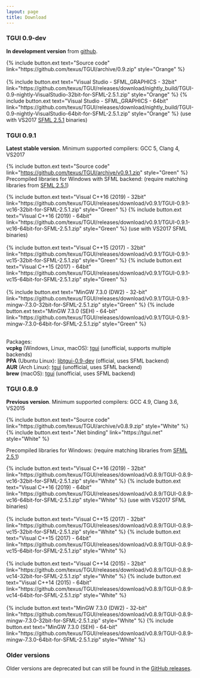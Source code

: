 ```yaml
---
layout: page
title: Download
---
```


### TGUI 0.9-dev

**In development version** from [github](https://github.com/texus/TGUI/).

<p>
  {% include button.ext text="Source code" link="https://github.com/texus/TGUI/archive/0.9.zip" style="Orange" %}<br><br>
  {% include button.ext text="Visual Studio - SFML_GRAPHICS - 32bit" link="https://github.com/texus/TGUI/releases/download/nightly_build/TGUI-0.9-nightly-VisualStudio-32bit-for-SFML-2.5.1.zip" style="Orange" %}
  {% include button.ext text="Visual Studio - SFML_GRAPHICS - 64bit" link="https://github.com/texus/TGUI/releases/download/nightly_build/TGUI-0.9-nightly-VisualStudio-64bit-for-SFML-2.5.1.zip" style="Orange" %} (use with VS2017 <a href="https://www.sfml-dev.org/download/sfml/2.5.1/">SFML 2.5.1</a> binaries)<br>
</p>

### TGUI 0.9.1
**Latest stable version**. Minimum supported compilers: GCC 5, Clang 4, VS2017

{% include button.ext text="Source code" link="https://github.com/texus/TGUI/archive/v0.9.1.zip" style="Green" %}
<br>
Precompiled libraries for Windows with SFML backend: (require matching libraries from [SFML 2.5.1](https://www.sfml-dev.org/download/sfml/2.5.1/))
<p>
  {% include button.ext text="Visual C++16 (2019) - 32bit" link="https://github.com/texus/TGUI/releases/download/v0.9.1/TGUI-0.9.1-vc16-32bit-for-SFML-2.5.1.zip" style="Green" %}
  {% include button.ext text="Visual C++16 (2019) - 64bit" link="https://github.com/texus/TGUI/releases/download/v0.9.1/TGUI-0.9.1-vc16-64bit-for-SFML-2.5.1.zip" style="Green" %} (use with VS2017 SFML binaries)<br><br>
  {% include button.ext text="Visual C++15 (2017) - 32bit" link="https://github.com/texus/TGUI/releases/download/v0.9.1/TGUI-0.9.1-vc15-32bit-for-SFML-2.5.1.zip" style="Green" %}
  {% include button.ext text="Visual C++15 (2017) - 64bit" link="https://github.com/texus/TGUI/releases/download/v0.9.1/TGUI-0.9.1-vc15-64bit-for-SFML-2.5.1.zip" style="Green" %}<br><br>
  {% include button.ext text="MinGW 7.3.0 (DW2) - 32-bit" link="https://github.com/texus/TGUI/releases/download/v0.9.1/TGUI-0.9.1-mingw-7.3.0-32bit-for-SFML-2.5.1.zip" style="Green" %}
  {% include button.ext text="MinGW 7.3.0 (SEH) - 64-bit" link="https://github.com/texus/TGUI/releases/download/v0.9.1/TGUI-0.9.1-mingw-7.3.0-64bit-for-SFML-2.5.1.zip" style="Green" %}<br><br>
</p>

Packages:  
**vcpkg** (Windows, Linux, macOS): [tgui](https://github.com/microsoft/vcpkg/tree/master/ports/tgui) (unofficial, supports multiple backends)  
**PPA** (Ubuntu Linux): [libtgui-0.9-dev](https://launchpad.net/~texus/+archive/ubuntu/tgui) (official, uses SFML backend)  
**AUR** (Arch Linux): [tgui](https://aur.archlinux.org/packages/tgui/) (unofficial, uses SFML backend)  
**brew** (macOS): [tgui](https://formulae.brew.sh/formula/tgui) (unofficial, uses SFML backend)  

### TGUI 0.8.9
**Previous version**. Minimum supported compilers: GCC 4.9, Clang 3.6, VS2015

<p>
{% include button.ext text="Source code" link="https://github.com/texus/TGUI/archive/v0.8.9.zip" style="White" %}
{% include button.ext text=".Net binding" link="https://tgui.net" style="White" %}
</p>

Precompiled libraries for Windows: (require matching libraries from [SFML 2.5.1](https://www.sfml-dev.org/download/sfml/2.5.1/))
<p>
  {% include button.ext text="Visual C++16 (2019) - 32bit" link="https://github.com/texus/TGUI/releases/download/v0.8.9/TGUI-0.8.9-vc16-32bit-for-SFML-2.5.1.zip" style="White" %}
  {% include button.ext text="Visual C++16 (2019) - 64bit" link="https://github.com/texus/TGUI/releases/download/v0.8.9/TGUI-0.8.9-vc16-64bit-for-SFML-2.5.1.zip" style="White" %} (use with VS2017 SFML binaries)<br><br>
  {% include button.ext text="Visual C++15 (2017) - 32bit" link="https://github.com/texus/TGUI/releases/download/v0.8.9/TGUI-0.8.9-vc15-32bit-for-SFML-2.5.1.zip" style="White" %}
  {% include button.ext text="Visual C++15 (2017) - 64bit" link="https://github.com/texus/TGUI/releases/download/v0.8.9/TGUI-0.8.9-vc15-64bit-for-SFML-2.5.1.zip" style="White" %}<br><br>
  {% include button.ext text="Visual C++14 (2015) - 32bit" link="https://github.com/texus/TGUI/releases/download/v0.8.9/TGUI-0.8.9-vc14-32bit-for-SFML-2.5.1.zip" style="White" %}
  {% include button.ext text="Visual C++14 (2015) - 64bit" link="https://github.com/texus/TGUI/releases/download/v0.8.9/TGUI-0.8.9-vc14-64bit-for-SFML-2.5.1.zip" style="White" %}<br><br>
  {% include button.ext text="MinGW 7.3.0 (DW2) - 32-bit" link="https://github.com/texus/TGUI/releases/download/v0.8.9/TGUI-0.8.9-mingw-7.3.0-32bit-for-SFML-2.5.1.zip" style="White" %}
  {% include button.ext text="MinGW 7.3.0 (SEH) - 64-bit" link="https://github.com/texus/TGUI/releases/download/v0.8.9/TGUI-0.8.9-mingw-7.3.0-64bit-for-SFML-2.5.1.zip" style="White" %}<br>
</p>

### Older versions

Older versions are deprecated but can still be found in the [GitHub releases](https://github.com/texus/TGUI/releases).


